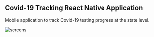 ## Covid-19 Tracking React Native Application

Mobile application to track Covid-19 testing progress at the state level.

![screens](https://user-images.githubusercontent.com/5877597/83204582-063e3200-a101-11ea-8490-df4b29b88a7d.png)
